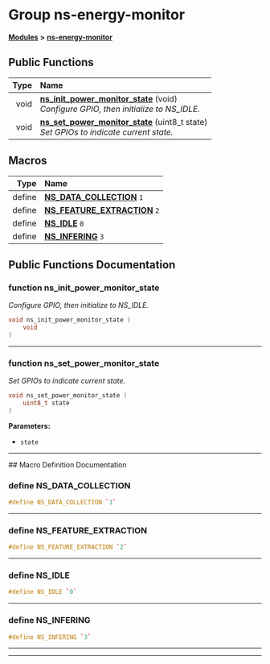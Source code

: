 

# Group ns-energy-monitor



[**Modules**](modules.md) **>** [**ns-energy-monitor**](group__ns-energy-monitor.md)










































## Public Functions

| Type | Name |
| ---: | :--- |
|  void | [**ns\_init\_power\_monitor\_state**](#function-ns_init_power_monitor_state) (void) <br>_Configure GPIO, then initialize to NS\_IDLE._  |
|  void | [**ns\_set\_power\_monitor\_state**](#function-ns_set_power_monitor_state) (uint8\_t state) <br>_Set GPIOs to indicate current state._  |



























## Macros

| Type | Name |
| ---: | :--- |
| define  | [**NS\_DATA\_COLLECTION**](ns__energy__monitor_8h.md#define-ns_data_collection)  `1`<br> |
| define  | [**NS\_FEATURE\_EXTRACTION**](ns__energy__monitor_8h.md#define-ns_feature_extraction)  `2`<br> |
| define  | [**NS\_IDLE**](ns__energy__monitor_8h.md#define-ns_idle)  `0`<br> |
| define  | [**NS\_INFERING**](ns__energy__monitor_8h.md#define-ns_infering)  `3`<br> |

## Public Functions Documentation




### function ns\_init\_power\_monitor\_state 

_Configure GPIO, then initialize to NS\_IDLE._ 
```C++
void ns_init_power_monitor_state (
    void
) 
```




<hr>



### function ns\_set\_power\_monitor\_state 

_Set GPIOs to indicate current state._ 
```C++
void ns_set_power_monitor_state (
    uint8_t state
) 
```





**Parameters:**


* `state` 




        

<hr>
## Macro Definition Documentation





### define NS\_DATA\_COLLECTION 

```C++
#define NS_DATA_COLLECTION `1`
```




<hr>



### define NS\_FEATURE\_EXTRACTION 

```C++
#define NS_FEATURE_EXTRACTION `2`
```




<hr>



### define NS\_IDLE 

```C++
#define NS_IDLE `0`
```




<hr>



### define NS\_INFERING 

```C++
#define NS_INFERING `3`
```




<hr>

------------------------------


